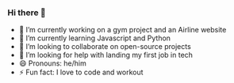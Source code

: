 ### Hi there 👋

- 🔭 I’m currently working on a gym project and an Airline website
- 🌱 I’m currently learning Javascript and Python
- 👯 I’m looking to collaborate on open-source projects
- 🤔 I’m looking for help with landing my first job in tech 
- 😄 Pronouns: he/him
- ⚡ Fun fact: I love to code and workout

